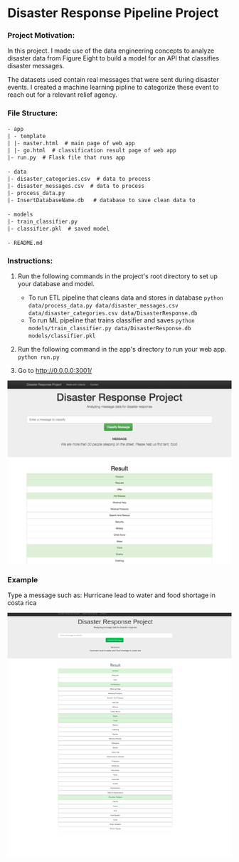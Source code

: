 # Disaster Response Pipeline Project

### Project Motivation:

In this project. I made use of the data engineering concepts to analyze disaster data from Figure Eight to build a model for an API that classifies disaster messages.

The datasets used contain real messages that were sent during disaster events. I created a machine learning pipline to categorize these event to reach out for a relevant relief agency.

### File Structure:

	- app
	| - template
	| |- master.html  # main page of web app
	| |- go.html  # classification result page of web app
	|- run.py  # Flask file that runs app

	- data
	|- disaster_categories.csv  # data to process 
	|- disaster_messages.csv  # data to process
	|- process_data.py
	|- InsertDatabaseName.db   # database to save clean data to

	- models
	|- train_classifier.py
	|- classifier.pkl  # saved model 

	- README.md

### Instructions:
1. Run the following commands in the project's root directory to set up your database and model.

    - To run ETL pipeline that cleans data and stores in database
        `python data/process_data.py data/disaster_messages.csv data/disaster_categories.csv data/DisasterResponse.db`
    - To run ML pipeline that trains classifier and saves
        `python models/train_classifier.py data/DisasterResponse.db models/classifier.pkl`

2. Run the following command in the app's directory to run your web app.
    `python run.py`

3. Go to http://0.0.0.0:3001/


![disaster_response_project2](disaster_response_project2.png)

### Example 

Type a message such as: Hurricane lead to water and food shortage in costa rica


![Example](Example.png)